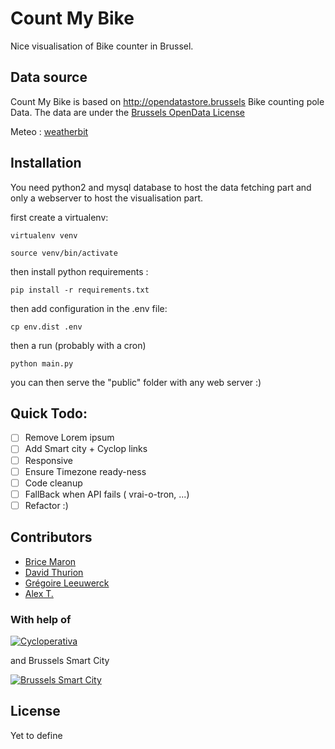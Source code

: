 # Count My Bike

Nice visualisation of Bike counter in Brussel.

## Data source

Count My Bike is based on http://opendatastore.brussels Bike counting pole Data.
The data are under the
[Brussels OpenData License](http://cirb.brussels/fr/nos-solutions/urbis-solutions/licence-urbis-open-data)

Meteo : [weatherbit](http://weatherbit.io)

## Installation

You need python2 and mysql database to host the data fetching part and only a
webserver to host the visualisation part.

first create a virtualenv:

`virtualenv venv`

`source venv/bin/activate`

then install python requirements :

`pip install -r requirements.txt`

then add configuration in the .env file:

`cp env.dist .env`

then a run (probably with a cron)

`python main.py`

you can then serve the "public" folder with any web server :)

## Quick Todo:

* [ ] Remove Lorem ipsum
* [ ] Add Smart city + Cyclop links
* [ ] Responsive
* [ ] Ensure Timezone ready-ness
* [ ] Code cleanup
* [ ] FallBack when API fails ( vrai-o-tron, ...)
* [ ] Refactor :)

## Contributors

* [Brice Maron](https://github.com/eMerzh)
* [David Thurion](https://github.com/davidthurion)
* [Grégoire Leeuwerck](https://github.com/leeuwerck)
* [Alex T.](https://github.com/schokolex)

### With help of

[![Cycloperativa](http://cycloperativa.org/images/cyclop-logo.png)](http://cycloperativa.org/)

and Brussels Smart City

[![Brussels Smart City](http://bric.brussels/en/images/graphs/smart-brussels/smart-en)](https://smartcity.brussels/)

## License

Yet to define
